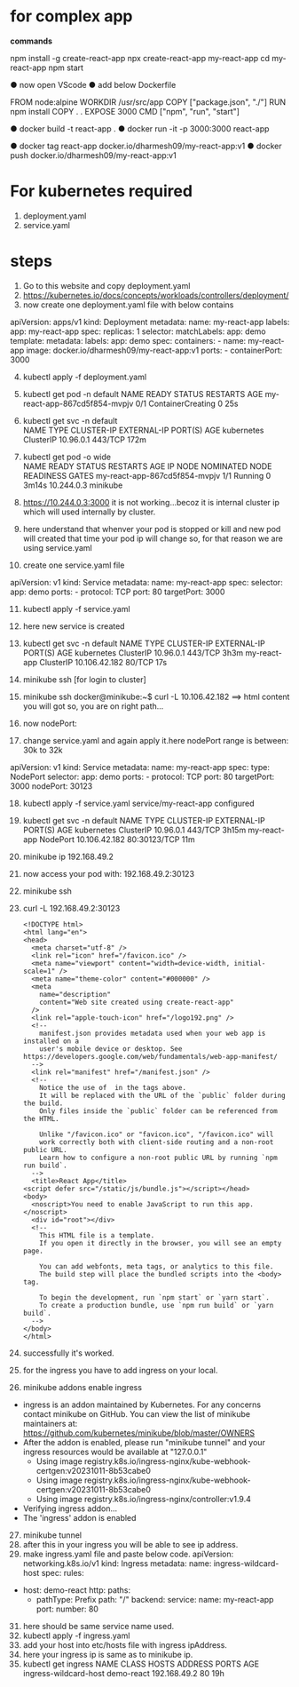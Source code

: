 # for complex app

**commands**

npm install -g create-react-app
npx create-react-app my-react-app
cd my-react-app
npm start

● now open VScode
● add below Dockerfile

  FROM node:alpine
  WORKDIR /usr/src/app
  COPY ["package.json", "./"]
  RUN npm install
  COPY . .
  EXPOSE 3000
  CMD ["npm", "run", "start"]

● docker build -t react-app .
● docker run -it -p 3000:3000 react-app

● docker tag react-app docker.io/dharmesh09/my-react-app:v1
● docker push docker.io/dharmesh09/my-react-app:v1

# For kubernetes required
1. deployment.yaml
2. service.yaml

# steps
1. Go to this website and copy deployment.yaml
2. https://kubernetes.io/docs/concepts/workloads/controllers/deployment/
3. now create one deployment.yaml file with below contains

apiVersion: apps/v1
kind: Deployment
metadata:
  name: my-react-app
  labels:
    app: my-react-app
spec:
  replicas: 1
  selector:
    matchLabels:
      app: demo
  template:
    metadata:
      labels:
        app: demo
    spec:
      containers:
      - name: my-react-app
        image: docker.io/dharmesh09/my-react-app:v1
        ports:
        - containerPort: 3000

4. kubectl apply -f deployment.yaml
5. kubectl get pod -n default
NAME                            READY   STATUS              RESTARTS   AGE
my-react-app-867cd5f854-mvpjv   0/1     ContainerCreating   0          25s

6. kubectl get svc  -n default  
NAME         TYPE        CLUSTER-IP   EXTERNAL-IP   PORT(S)   AGE
kubernetes   ClusterIP   10.96.0.1    <none>        443/TCP   172m

7. kubectl get pod -o wide    
NAME                            READY   STATUS    RESTARTS   AGE     IP           NODE       NOMINATED NODE   READINESS GATES
my-react-app-867cd5f854-mvpjv   1/1     Running   0          3m14s   10.244.0.3   minikube   <none>           <none>

8. https://10.244.0.3:3000 it is not working...becoz it is internal cluster ip which will used internally by cluster.
9. here understand that whenver your pod is stopped or kill and new pod will created that time your pod ip will change so, for that reason we are using service.yaml
10.   create one service.yaml file

apiVersion: v1
kind: Service
metadata:
  name: my-react-app
spec:
  selector:
    app: demo
  ports:
    - protocol: TCP
      port: 80
      targetPort: 3000

11. kubectl apply -f service.yaml
12. here new service is created
13. kubectl get svc  -n default
NAME           TYPE        CLUSTER-IP      EXTERNAL-IP   PORT(S)   AGE
kubernetes     ClusterIP   10.96.0.1       <none>        443/TCP   3h3m
my-react-app   ClusterIP   10.106.42.182   <none>        80/TCP    17s

14. minikube ssh [for login to cluster]
15.  minikube ssh
docker@minikube:~$ curl -L 10.106.42.182   ==> html content you will got so, you are on right path...
16. now nodePort:
17. change service.yaml and again apply it.here nodePort range is between: 30k to 32k

apiVersion: v1
kind: Service
metadata:
  name: my-react-app
spec:
  type: NodePort
  selector:
    app: demo
  ports:
    - protocol: TCP
      port: 80
      targetPort: 3000
      nodePort: 30123

18.  kubectl apply -f service.yaml
service/my-react-app configured

19.  kubectl get svc  -n default
NAME           TYPE        CLUSTER-IP      EXTERNAL-IP   PORT(S)        AGE
kubernetes     ClusterIP   10.96.0.1       <none>        443/TCP        3h15m
my-react-app   NodePort    10.106.42.182   <none>        80:30123/TCP   11m

20. minikube ip
192.168.49.2

21. now access your pod with: 192.168.49.2:30123
22. minikube ssh
23. curl -L 192.168.49.2:30123
      
        <!DOCTYPE html>
        <html lang="en">
        <head>
          <meta charset="utf-8" />
          <link rel="icon" href="/favicon.ico" />
          <meta name="viewport" content="width=device-width, initial-scale=1" />
          <meta name="theme-color" content="#000000" />
          <meta
            name="description"
            content="Web site created using create-react-app"
          />
          <link rel="apple-touch-icon" href="/logo192.png" />
          <!--
            manifest.json provides metadata used when your web app is installed on a
            user's mobile device or desktop. See https://developers.google.com/web/fundamentals/web-app-manifest/
          -->
          <link rel="manifest" href="/manifest.json" />
          <!--
            Notice the use of  in the tags above.
            It will be replaced with the URL of the `public` folder during the build.
            Only files inside the `public` folder can be referenced from the HTML.
      
            Unlike "/favicon.ico" or "favicon.ico", "/favicon.ico" will
            work correctly both with client-side routing and a non-root public URL.
            Learn how to configure a non-root public URL by running `npm run build`.
          -->
          <title>React App</title>
        <script defer src="/static/js/bundle.js"></script></head>
        <body>
          <noscript>You need to enable JavaScript to run this app.</noscript>
          <div id="root"></div>
          <!--
            This HTML file is a template.
            If you open it directly in the browser, you will see an empty page.
      
            You can add webfonts, meta tags, or analytics to this file.
            The build step will place the bundled scripts into the <body> tag.
      
            To begin the development, run `npm start` or `yarn start`.
            To create a production bundle, use `npm run build` or `yarn build`.
          -->
        </body>
        </html>

24. successfully it's worked.
25. for the ingress you have to add ingress on your local.
26. minikube addons enable ingress
* ingress is an addon maintained by Kubernetes. For any concerns contact minikube on GitHub.
You can view the list of minikube maintainers at: https://github.com/kubernetes/minikube/blob/master/OWNERS
* After the addon is enabled, please run "minikube tunnel" and your ingress resources would be available at "127.0.0.1"
  - Using image registry.k8s.io/ingress-nginx/kube-webhook-certgen:v20231011-8b53cabe0
  - Using image registry.k8s.io/ingress-nginx/kube-webhook-certgen:v20231011-8b53cabe0
  - Using image registry.k8s.io/ingress-nginx/controller:v1.9.4
* Verifying ingress addon...
* The 'ingress' addon is enabled

27. minikube tunnel
28. after this in your ingress you will be able to see ip address.
29. make ingress.yaml file and paste below code.
apiVersion: networking.k8s.io/v1
kind: Ingress
metadata:
  name: ingress-wildcard-host
spec:
  rules:
  - host: demo-react
    http:
      paths:
      - pathType: Prefix
        path: "/"
        backend:
          service:
            name: my-react-app
            port:
              number: 80

31. here should be same service name used.
32. kubectl apply -f ingress.yaml
33. add your host into etc/hosts file with ingress ipAddress.
34. here your ingress ip is same as to minikube ip.
35. kubectl get ingress
NAME                    CLASS    HOSTS        ADDRESS        PORTS   AGE
ingress-wildcard-host   <none>   demo-react   192.168.49.2   80      19h

